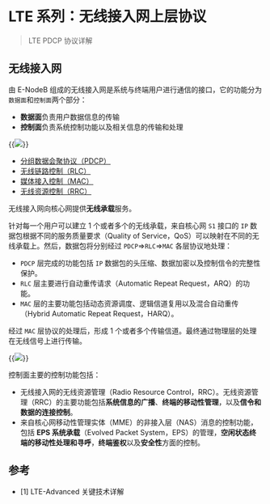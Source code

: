 # LTE 系列：无线接入网上层协议


> LTE PDCP 协议详解

<!--more-->

## 无线接入网

由 E-NodeB 组成的无线接入网是系统与终端用户进行通信的接口，它的功能分为`数据面`和`控制面`两个部分：

- **数据面**负责用户数据信息的传输
- **控制面**负责系统控制功能以及相关信息的传输和处理

{{<image src="https://cdn.jsdelivr.net/gh/techkoala/techkoala.github.io@master/images/WirelessCommunication/LTE/LTE_upper_layer_protocol/LTE_upper_layer_protocol_1.webp" caption="LTE 接入网协议架构">}}

- [分组数据会聚协议（PDCP）](https://www.techkoala.top/lte_pdcp/)
- [无线链路控制（RLC）](https://www.techkoala.top/lte_rlc/)
- [媒体接入控制（MAC）](https://www.techkoala.top/lte_mac/)
- [无线资源控制（RRC）](https://www.techkoala.top/lte_rrc/)

无线接入网向核心网提供**无线承载**服务。

针对每一个用户可以建立 1 个或者多个的无线承载，来自核心网 `S1` 接口的 `IP` 数据包根据不同的服务质量要求（Quality of Service，QoS）可以映射在不同的无线承载上。然后，数据包将分别经过 `PDCP`$\Longrightarrow$`RLC`$\Longrightarrow$`MAC` 各层协议地处理：

- `PDCP` 层完成的功能包括 `IP` 数据包的头压缩、数据加密以及控制信令的完整性保护。
- `RLC` 层主要进行自动重传请求（Automatic Repeat Request，ARQ）的功能。
- `MAC` 层的主要功能包括动态资源调度、逻辑信道复用以及混合自动重传（Hybrid Automatic Repeat Request，HARQ）。

经过 `MAC` 层协议的处理后，形成 1 个或者多个传输信道。最终通过物理层的处理在无线信号上进行传输。

{{<image src="https://cdn.jsdelivr.net/gh/techkoala/techkoala.github.io@master/images/WirelessCommunication/LTE/LTE_upper_layer_protocol/LTE_upper_layer_protocol_2.webp" caption="LTE 接入网协议功能和数据处理流程">}}

控制面主要的控制功能包括：

- 无线接入网的无线资源管理（Radio Resource Control，RRC）。无线资源管理（RRC）的主要功能包括**系统信息的广播**、**终端的移动性管理**，以及**信令和数据的连接控制**。
- 来自核心网移动性管理实体（MME）的非接入层（NAS）消息的控制功能，包括 **EPS 系统承载**（Evolved Packet System，EPS）的管理，**空闲状态终端的移动性处理和寻呼**，**终端鉴权**以及**安全性**方面的控制。

## 参考

- [1] LTE-Advanced 关键技术详解

